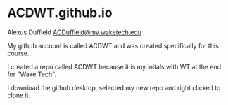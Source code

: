# ACDWT.github.io

Alexus Duffield
ACDuffield@my.waketech.edu

My github account is called ACDWT and was created specifically for this course.

I created a repo called ACDWT because it is my initals with WT at the end for "Wake Tech".

I download the github desktop, selected my new repo and right clicked to clone it.
